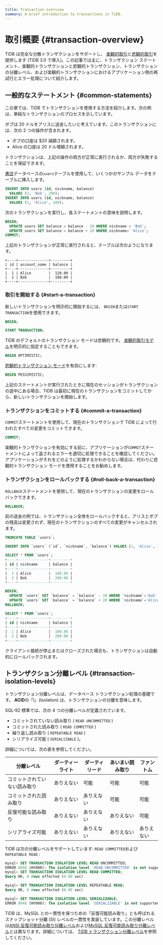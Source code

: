 ```yaml
---
title: Transaction overview
summary: A brief introduction to transactions in TiDB.
---
```


# 取引概要 {#transaction-overview}

TiDB は完全な分散トランザクションをサポートし、 [楽観的取引](/optimistic-transaction.md)と[悲観的取引](/pessimistic-transaction.md)を提供します (TiDB 3.0 で導入)。この記事では主に、トランザクション ステートメント、楽観的トランザクションと悲観的トランザクション、トランザクションの分離レベル、および楽観的トランザクションにおけるアプリケーション側の再試行とエラー処理について紹介します。

## 一般的なステートメント {#common-statements}

この章では、TiDB でトランザクションを使用する方法を紹介します。次の例は、単純なトランザクションのプロセスを示しています。

ボブは 20 ドルをアリスに送金したいと考えています。このトランザクションには、次の 2 つの操作が含まれます。

-   ボブの口座は $20 減額されます。
-   Alice の口座は 20 ドル増額されます。

トランザクションは、上記の操作の両方が正常に実行されるか、両方が失敗することを保証できます。

[書店](/develop/dev-guide-bookshop-schema-design.md)データベースの`users`テーブルを使用して、いくつかのサンプル データをテーブルに挿入します。


```sql
INSERT INTO users (id, nickname, balance)
  VALUES (2, 'Bob', 200);
INSERT INTO users (id, nickname, balance)
  VALUES (1, 'Alice', 100);
```

次のトランザクションを実行し、各ステートメントの意味を説明します。


```sql
BEGIN;
  UPDATE users SET balance = balance - 20 WHERE nickname = 'Bob';
  UPDATE users SET balance = balance + 20 WHERE nickname= 'Alice';
COMMIT;
```

上記のトランザクションが正常に実行されると、テーブルは次のようになります。

```
+----+--------------+---------+
| id | account_name | balance |
+----+--------------+---------+
|  1 | Alice        |  120.00 |
|  2 | Bob          |  180.00 |
+----+--------------+---------+

```

### 取引を開始する {#start-a-transaction}

新しいトランザクションを明示的に開始するには、 `BEGIN`または`START TRANSACTION`を使用できます。


```sql
BEGIN;
```


```sql
START TRANSACTION;
```

TiDB のデフォルトのトランザクション モードは悲観的です。 [楽観的取引モデル](/develop/dev-guide-optimistic-and-pessimistic-transaction.md)を明示的に指定することもできます。


```sql
BEGIN OPTIMISTIC;
```

[悲観的トランザクション モード](/develop/dev-guide-optimistic-and-pessimistic-transaction.md)を有効にします:


```sql
BEGIN PESSIMISTIC;
```

上記のステートメントが実行されたときに現在のセッションがトランザクションの途中にある場合、TiDB は最初に現在のトランザクションをコミットしてから、新しいトランザクションを開始します。

### トランザクションをコミットする {#commit-a-transaction}

`COMMIT`ステートメントを使用して、現在のトランザクションで TiDB によって行われたすべての変更をコミットできます。


```sql
COMMIT;
```

楽観的トランザクションを有効にする前に、アプリケーションが`COMMIT`ステートメントによって返されるエラーを適切に処理できることを確認してください。アプリケーションがそれをどのように処理するかわからない場合は、代わりに悲観的トランザクション モードを使用することをお勧めします。

### トランザクションをロールバックする {#roll-back-a-transaction}

`ROLLBACK`ステートメントを使用して、現在のトランザクションの変更をロールバックできます。


```sql
ROLLBACK;
```

前の送金の例では、トランザクション全体をロールバックすると、アリスとボブの残高は変更されず、現在のトランザクションのすべての変更がキャンセルされます。


```sql
TRUNCATE TABLE `users`;

INSERT INTO `users` (`id`, `nickname`, `balance`) VALUES (1, 'Alice', 100), (2, 'Bob', 200);

SELECT * FROM `users`;
+----+--------------+---------+
| id | nickname     | balance |
+----+--------------+---------+
|  1 | Alice        |  100.00 |
|  2 | Bob          |  200.00 |
+----+--------------+---------+

BEGIN;
  UPDATE `users` SET `balance` = `balance` - 20 WHERE `nickname`='Bob';
  UPDATE `users` SET `balance` = `balance` + 20 WHERE `nickname`='Alice';
ROLLBACK;

SELECT * FROM `users`;
+----+--------------+---------+
| id | nickname     | balance |
+----+--------------+---------+
|  1 | Alice        |  100.00 |
|  2 | Bob          |  200.00 |
+----+--------------+---------+
```

クライアント接続が停止またはクローズされた場合も、トランザクションは自動的にロールバックされます。

## トランザクション分離レベル {#transaction-isolation-levels}

トランザクション分離レベルは、データベース トランザクション処理の基礎です。 **ACID**の「I」(Isolation) は、トランザクションの分離を意味します。

SQL-92 標準では、次の 4 つの分離レベルが定義されています。

-   コミットされていない読み取り ( `READ UNCOMMITTED` )
-   コミットされた読み取り ( `READ COMMITTED` )
-   繰り返し読み取り ( `REPEATABLE READ` )
-   シリアライズ可能 ( `SERIALIZABLE` )。

詳細については、次の表を参照してください。

| 分離レベル          | ダーティーライト | ダーティリード | あいまい読み取り | ファントム |
| -------------- | -------- | ------- | -------- | ----- |
| コミットされていない読み取り | ありえない    | 可能      | 可能       | 可能    |
| コミットされた読み取り    | ありえない    | ありえない   | 可能       | 可能    |
| 反復可能な読み取り      | ありえない    | ありえない   | ありえない    | 可能    |
| シリアライズ可能       | ありえない    | ありえない   | ありえない    | ありえない |

TiDB は次の分離レベルをサポートしています: `READ COMMITTED`および`REPEATABLE READ` :


```sql
mysql> SET TRANSACTION ISOLATION LEVEL READ UNCOMMITTED;
ERROR 8048 (HY000): The isolation level 'READ-UNCOMMITTED' is not supported. Set tidb_skip_isolation_level_check=1 to skip this error
mysql> SET TRANSACTION ISOLATION LEVEL READ COMMITTED;
Query OK, 0 rows affected (0.00 sec)

mysql> SET TRANSACTION ISOLATION LEVEL REPEATABLE READ;
Query OK, 0 rows affected (0.00 sec)

mysql> SET TRANSACTION ISOLATION LEVEL SERIALIZABLE;
ERROR 8048 (HY000): The isolation level 'SERIALIZABLE' is not supported. Set tidb_skip_isolation_level_check=1 to skip this error
```

TiDB は、MySQL との一貫性を保つための「反復可能読み取り」とも呼ばれるスナップショット分離 (SI) レベルの一貫性を実装しています。この分離レベルは[ANSI 反復可能読み取り分離レベル](/transaction-isolation-levels.md#difference-between-tidb-and-ansi-repeatable-read)および[MySQL 反復可能読み取り分離レベル](/transaction-isolation-levels.md#difference-between-tidb-and-mysql-repeatable-read)とは異なります。詳細については、 [TiDB トランザクション分離レベル](/transaction-isolation-levels.md)を参照してください。
